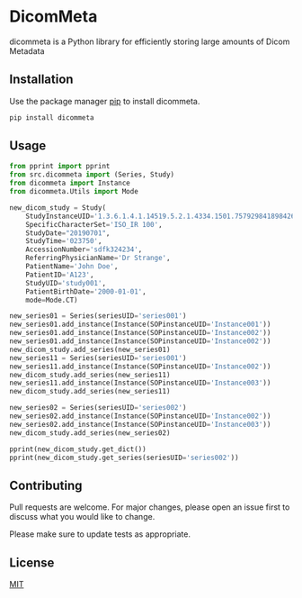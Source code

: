 # DicomMeta

dicommeta is a Python library for efficiently storing large amounts of Dicom Metadata

## Installation

Use the package manager [pip](https://pip.pypa.io/en/stable/) to install dicommeta.

```bash
pip install dicommeta
```

## Usage

```python
from pprint import pprint
from src.dicommeta import (Series, Study)
from dicommeta import Instance
from dicommeta.Utils import Mode

new_dicom_study = Study(
    StudyInstanceUID='1.3.6.1.4.1.14519.5.2.1.4334.1501.757929841898426427124434115918',
    SpecificCharacterSet='ISO_IR 100',
    StudyDate="20190701",
    StudyTime='023750',
    AccessionNumber='sdfk324234',
    ReferringPhysicianName='Dr Strange',
    PatientName='John Doe',
    PatientID='A123',
    StudyUID='study001',
    PatientBirthDate='2000-01-01',
    mode=Mode.CT)

new_series01 = Series(seriesUID='series001')
new_series01.add_instance(Instance(SOPinstanceUID='Instance001'))
new_series01.add_instance(Instance(SOPinstanceUID='Instance002'))
new_series01.add_instance(Instance(SOPinstanceUID='Instance002'))
new_dicom_study.add_series(new_series01)
new_series11 = Series(seriesUID='series001')
new_series11.add_instance(Instance(SOPinstanceUID='Instance002'))
new_dicom_study.add_series(new_series11)
new_series11.add_instance(Instance(SOPinstanceUID='Instance003'))
new_dicom_study.add_series(new_series11)

new_series02 = Series(seriesUID='series002')
new_series02.add_instance(Instance(SOPinstanceUID='Instance002'))
new_series02.add_instance(Instance(SOPinstanceUID='Instance003'))
new_dicom_study.add_series(new_series02)

pprint(new_dicom_study.get_dict())
pprint(new_dicom_study.get_series(seriesUID='series002'))

```

## Contributing

Pull requests are welcome. For major changes, please open an issue first
to discuss what you would like to change.

Please make sure to update tests as appropriate.

## License

[MIT](https://choosealicense.com/licenses/mit/)